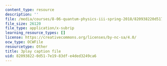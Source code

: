 ```yaml
---
content_type: resource
description: ''
file: /media/courses/8-06-quantum-physics-iii-spring-2018/820938220d517e1983dfe4ded3249ca6_3299996.srt
file_size: 26120
file_type: application/x-subrip
learning_resource_types: []
license: https://creativecommons.org/licenses/by-nc-sa/4.0/
ocw_type: OCWFile
resourcetype: Other
title: 3play caption file
uid: 82093822-0d51-7e19-83df-e4ded3249ca6
---
```

